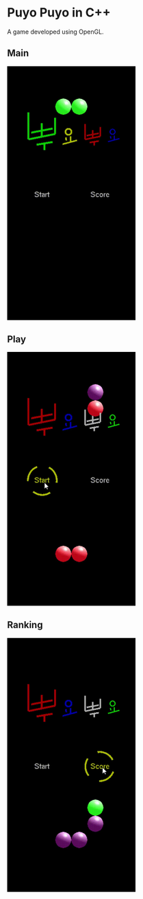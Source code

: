 # Puyo Puyo in C++
A game developed using OpenGL.

## Main
<img src="assets/puyo_main.gif" width="300" alt="main">


## Play
<img src="assets/puyo_play.gif" width="300" alt="play">


## Ranking
<img src="assets/puyo_rank.gif" width="300" alt="rank">

